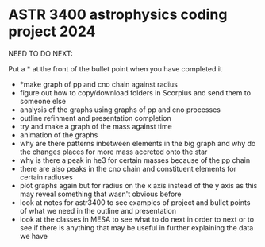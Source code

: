# ASTR 3400 astrophysics coding project 2024

NEED TO DO NEXT:      

Put a * at the front of the bullet point when you have completed it

- *make graph of pp and cno chain against radius 
- figure out how to copy/download folders in Scorpius and send them to someone else
- analysis of the graphs using graphs of pp and cno processes
- outline refinment and presentation completion
- try and make a graph of the mass against time
- animation of the graphs
- why are there patterns inbetween elements in the big graph and why do the changes places for more mass accreted onto the star
- why is there a peak in he3 for certain masses because of the pp chain
- there are also peaks in the cno chain and constituent elements for certain radiuses
- plot graphs again but for radius on the x axis instead of the y axis as this may reveal something that wasn't obvious before
- look at notes for astr3400 to see examples of project and bullet points of what we need in the outline and presentation
- look at the classes in MESA to see what to do next in order to next or to see if there is anything that may be useful in further explaining the data we have
